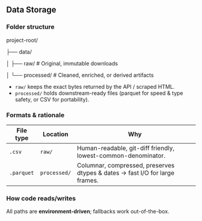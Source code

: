 ## Data Storage

### Folder structure

project-root/

├── data/

│   ├── raw/          # Original, immutable downloads

│   └── processed/    # Cleaned, enriched, or derived artifacts


- `raw/` keeps the exact bytes returned by the API / scraped HTML.  
- `processed/` holds downstream-ready files (parquet for speed & type safety, or CSV for portability).

### Formats & rationale
| File type | Location | Why |
|-----------|----------|-----|
| `.csv`    | `raw/`   | Human-readable, git-diff friendly, lowest-common-denominator. |
| `.parquet`| `processed/` | Columnar, compressed, preserves dtypes & dates → fast I/O for large frames. |

###  How code reads/writes
All paths are **environment-driven**; fallbacks work out-of-the-box.

